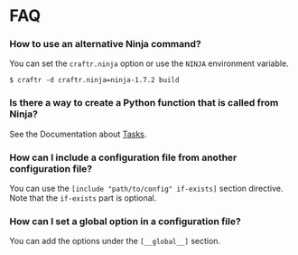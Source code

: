 # FAQ

### How to use an alternative Ninja command?

You can set the `craftr.ninja` option or use the `NINJA` environment variable.

    $ craftr -d craftr.ninja=ninja-1.7.2 build

### Is there a way to create a Python function that is called from Ninja?

See the Documentation about [Tasks](tasks).

### How can I include a configuration file from another configuration file?

You can use the `[include "path/to/config" if-exists]` section directive. Note
that the `if-exists` part is optional.

### How can I set a global option in a configuration file?

You can add the options under the `[__global__]` section.
